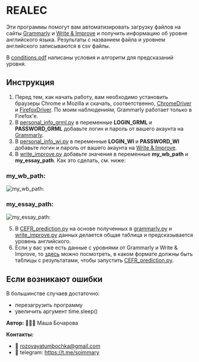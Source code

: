 # REALEC

Эти программы помогут вам автоматизировать загрузку файлов на сайты [Grammarly](https://www.grammarly.com) и [Write & Improve](https://writeandimprove.com) и получить информацию об уровне английского языка. Результаты с названием файла и уровнем английского записываются в csv файлы.

В [conditions.pdf](https://github.com/soimmary/REALEC/blob/main/conditions.pdf) написаны условия и алгоритм для предсказаний уровня. 

## Инструкция
1. Перед тем, как начать работу, вам необходимо установить браузеры Chrome и Mozilla и скачать, соответственно, [ChromeDriver](https://chromedriver.chromium.org) и [FirefoxDriver](https://github.com/mozilla/geckodriver/releases). По моим наблюдениям, Grammarly работает только в Firefox'e.
2. В [personal_info_grml.py](https://github.com/soimmary/REALEC/blob/main/personal_info_grml.py) в переменные **LOGIN_GRML** и **PASSWORD_GRML** добавьте логин и пароль от вашего акаунта на [Grammarly](https://www.grammarly.com).
3. В [personal_info_wi.py](https://github.com/soimmary/REALEC/blob/main/personal_info_wi.py) в переменные **LOGIN_WI** и **PASSWORD_WI** добавьте логин и пароль от вашего акаунта на [Write & Improve](https://writeandimprove.com).
4. В [write_improve.py](https://github.com/soimmary/REALEC/blob/main/write_improve.py) добавьте значения в переменные **my_wb_path** и **my_essay_path**. Как это сделать, см. ниже:

### my_wb_path:

![**my_wb_path:**](https://github.com/soimmary/REALEC/blob/main/my_wb_path.gif)

### my_essay_path:

![**my_essay_path:**](https://github.com/soimmary/REALEC/blob/main/my_essay_path.gif)

5. В [CEFR_prediction.py](https://github.com/soimmary/REALEC/blob/main/CEFR_prediction.py) на основе полученных в [grammarly.py](https://github.com/soimmary/REALEC/blob/main/grammarly.py) и [write_improve.py](https://github.com/soimmary/REALEC/blob/main/write_improve.py) данных делается общая таблица и предсказывается уровень английского.
6. Если у вас уже есть данные с уровнями от Grammarly и Write & Improve, то [здесь](https://github.com/soimmary/REALEC/tree/main/table_examples) можно посмотреть, в каком формате должны быть таблицы с результатами, чтобы запустить [CEFR_prediction.py](https://github.com/soimmary/REALEC/blob/main/CEFR_prediction.py). 




## Если возникают ошибки

В большинстве случаев достаточно:
- перезагрузить программу
- увеличить аргумент time.sleep()


**Автор:** 💁🏼‍♀️ Маша Бочарова

**Контакты:** 
- 📨 rozovayatumbochka@gmail.com
- 📠 telegram: https://t.me/soimmary
